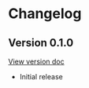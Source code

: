 # Changelog

## Version 0.1.0

[View version doc](https://github.com/coffeebrewapps/coffeebrew_jekyll_archives/blob/v0.1.0/README.md)

- Initial release
